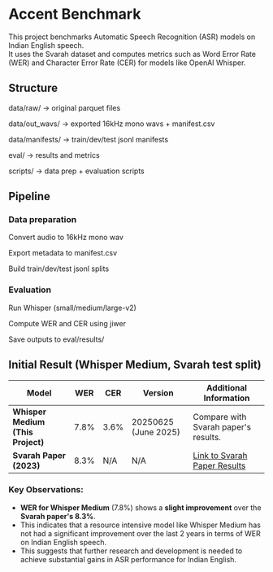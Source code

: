 # Accent Benchmark

This project benchmarks Automatic Speech Recognition (ASR) models on Indian English speech.  
It uses the Svarah dataset and computes metrics such as Word Error Rate (WER) and Character Error Rate (CER) for models like OpenAI Whisper.

## Structure

data/raw/         → original parquet files    

data/out_wavs/    → exported 16kHz mono wavs + manifest.csv  

data/manifests/   → train/dev/test jsonl manifests  

eval/             → results and metrics  

scripts/          → data prep + evaluation scripts  

## Pipeline

### Data preparation

Convert audio to 16kHz mono wav

Export metadata to manifest.csv

Build train/dev/test jsonl splits

### Evaluation

Run Whisper (small/medium/large-v2)

Compute WER and CER using jiwer

Save outputs to eval/results/

## Initial Result (Whisper Medium, Svarah test split)

| Model                        | **WER** | **CER** | **Version**               | **Additional Information**                                                  |
|------------------------------|---------|---------|---------------------------|------------------------------------------------------------------------------|
| **Whisper Medium (This Project)** | 7.8%    | 3.6%    | 20250625 (June 2025)       | Compare with Svarah paper's results.                                          |
| **Svarah Paper (2023)**       | 8.3%    | N/A | N/A                       | [Link to Svarah Paper Results](https://github.com/AI4Bharat/Svarah?tab=readme-ov-file#table-1-wer-comparison) |

### Key Observations:
- **WER for Whisper Medium** (7.8%) shows a **slight improvement** over the **Svarah paper's 8.3%**.
- This indicates that a resource intensive model like Whisper Medium has not had a significant improvement over the last 2 years in terms of WER on Indian English speech.
- This suggests that further research and development is needed to achieve substantial gains in ASR performance for Indian English.

